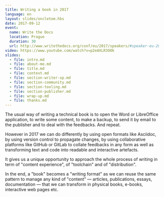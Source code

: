 ```yaml
---
title: Writing a book in 2017
language: en
layout: slides/oncletom.hbs
date: 2017-09-12
event:
  name: Write the Docs
  location: Prague
  duration: 30
  url: http://www.writethedocs.org/conf/eu/2017/speakers/#speaker-eu-2017-thomas-parisot
video: https://www.youtube.com/watch?v=p2eAXLR3OOk
slides:
  - file: intro.md
  - file: about-me.md
  - file: title.md
  - file: context.md
  - file: section-writer-xp.md
  - file: section-community.md
  - file: section-tooling.md
  - file: section-publisher.md
  - file: wrap-up.md
  - file: thanks.md
---
```


The usual way of writing a technical book is to open the Word or LibreOffice application, to write some content, to make a backup, to send it by email to the publisher and to deal with the feedbacks. And repeat.

However in 2017 we can do differently by using open formats like Asciidoc, by using version control to propagate changes, by using collaborative platforms like GitHub or GitLab to collate feedbacks in any form as well as transforming text and code into readable and interactive artefacts.

It gives us a unique opportunity to approach the whole process of writing in term of "content experience", of "toolchain" and of "distribution".

In the end, a "book" becomes a "writing format" as we can reuse the same pattern to manage any kind of "content" — articles, publications, essays, documentation — that we can transform in physical books, e-books, interactive web pages etc.
